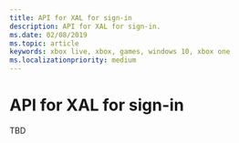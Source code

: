 ```yaml
---
title: API for XAL for sign-in
description: API for XAL for sign-in.
ms.date: 02/08/2019
ms.topic: article
keywords: xbox live, xbox, games, windows 10, xbox one
ms.localizationpriority: medium
---
```

# API for XAL for sign-in

TBD
